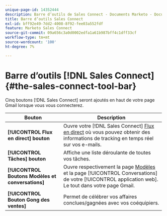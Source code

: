 ```yaml
---
unique-page-id: 14352444
description: Barre d’outils de Sales Connect - Documents Marketo - Documentation du produit
title: Barre d’outils Sales Connect
exl-id: bff92e49-7dd2-4008-8f92-fee03a552fdf
feature: Marketo Sales Connect
source-git-commit: 09a656c3a0d0002edfa1a61b987bff4c1dff33cf
workflow-type: tm+mt
source-wordcount: '100'
ht-degree: 7%

---
```


# Barre d’outils [!DNL Sales Connect] {#the-sales-connect-tool-bar}

Cinq boutons [!DNL Sales Connect] seront ajoutés en haut de votre page Gmail lorsque vous vous connecterez.

| Bouton | Description |
|---|---|
| **[!UICONTROL Flux en direct] bouton** | Ouvre votre [!DNL Sales Connect] [Flux en direct](https://toutapp.com/next#live) où vous pouvez obtenir des informations de tracking en temps réel sur vos e-mails. |
| **[!UICONTROL Tâches] bouton** | Affiche une liste déroulante de toutes vos tâches. |
| **[!UICONTROL Boutons Modèles et conversations]** | Ouvre respectivement la page [Modèles](https://toutapp.com/login) et la page [!UICONTROL Conversations] de votre [!UICONTROL application web]. Le tout dans votre page Gmail. |
| **[!UICONTROL Bouton Gong des ventes]** | Permet de célébrer vos affaires conclues/gagnées avec vos coéquipiers. |
